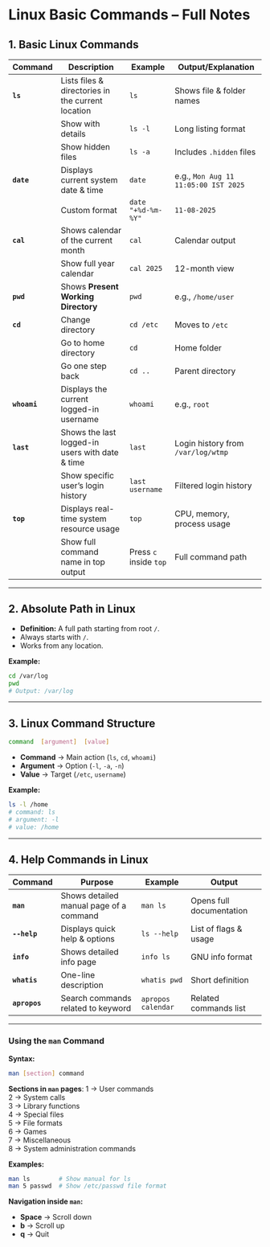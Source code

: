 # Linux Basic Commands – Full Notes

## 1. Basic Linux Commands

| Command   | Description | Example | Output/Explanation |
|-----------|-------------|---------|--------------------|
| **`ls`**  | Lists files & directories in the current location | `ls` | Shows file & folder names |
|           | Show with details | `ls -l` | Long listing format |
|           | Show hidden files | `ls -a` | Includes `.hidden` files |
| **`date`** | Displays current system date & time | `date` | e.g., `Mon Aug 11 11:05:00 IST 2025` |
|           | Custom format | `date "+%d-%m-%Y"` | `11-08-2025` |
| **`cal`** | Shows calendar of the current month | `cal` | Calendar output |
|           | Show full year calendar | `cal 2025` | 12-month view |
| **`pwd`** | Shows **Present Working Directory** | `pwd` | e.g., `/home/user` |
| **`cd`**  | Change directory | `cd /etc` | Moves to `/etc` |
|           | Go to home directory | `cd` | Home folder |
|           | Go one step back | `cd ..` | Parent directory |
| **`whoami`** | Displays the current logged-in username | `whoami` | e.g., `root` |
| **`last`**   | Shows the last logged-in users with date & time | `last` | Login history from `/var/log/wtmp` |
|             | Show specific user’s login history | `last username` | Filtered login history |
| **`top`**    | Displays real-time system resource usage | `top` | CPU, memory, process usage |
|             | Show full command name in top output | Press `c` inside `top` | Full command path |

---

## 2. Absolute Path in Linux

- **Definition:** A full path starting from root `/`.
- Always starts with `/`.
- Works from any location.

**Example:**
```bash
cd /var/log
pwd
# Output: /var/log
```

---

## 3. Linux Command Structure

```bash
command  [argument]  [value]
```
- **Command** → Main action (`ls`, `cd`, `whoami`)
- **Argument** → Option (`-l`, `-a`, `-n`)
- **Value** → Target (`/etc`, `username`)

**Example:**
```bash
ls -l /home
# command: ls
# argument: -l
# value: /home
```

---

## 4. Help Commands in Linux

| Command | Purpose | Example | Output |
|---------|---------|---------|--------|
| **`man`** | Shows detailed manual page of a command | `man ls` | Opens full documentation |
| **`--help`** | Displays quick help & options | `ls --help` | List of flags & usage |
| **`info`** | Shows detailed info page | `info ls` | GNU info format |
| **`whatis`** | One-line description | `whatis pwd` | Short definition |
| **`apropos`** | Search commands related to keyword | `apropos calendar` | Related commands list |

---

### Using the `man` Command

**Syntax:**
```bash
man [section] command
```

**Sections in `man` pages**:
1 → User commands  
2 → System calls  
3 → Library functions  
4 → Special files  
5 → File formats  
6 → Games  
7 → Miscellaneous  
8 → System administration commands  

**Examples:**
```bash
man ls        # Show manual for ls
man 5 passwd  # Show /etc/passwd file format
```

**Navigation inside `man`:**
- **Space** → Scroll down
- **b** → Scroll up
- **q** → Quit
